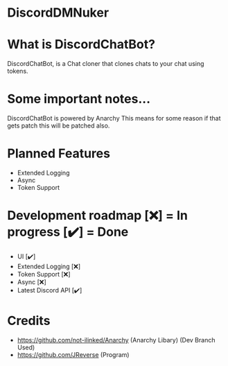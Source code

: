 # DiscordDMNuker

# What is DiscordChatBot?
DiscordChatBot, is a Chat cloner that clones chats to your chat using tokens.

# Some important notes...
DiscordChatBot is powered by Anarchy This means for some reason if that gets patch this will be patched also.

# Planned Features
- Extended Logging
- Async
- Token Support

# Development roadmap [❌] = In progress [✔️] = Done
- UI [✔️]
- Extended Logging [❌]
- Token Support  [❌]
- Async [❌]
- Latest Discord API [✔️]

# Credits
- https://github.com/not-ilinked/Anarchy (Anarchy Libary) (Dev Branch Used)
- https://github.com/JReverse (Program)
